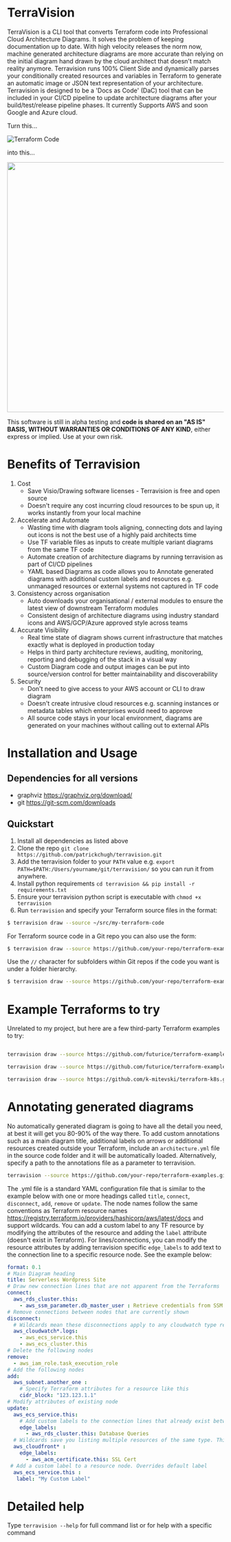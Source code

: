 # TerraVision
TerraVision is a CLI tool that converts Terraform code into Professional Cloud Architecture Diagrams. It solves the problem of keeping documentation up to date. With high velocity releases the norm now, machine generated architecture diagrams are more accurate than relying on the initial diagram hand drawn by the cloud architect that doesn't match reality anymore. Terravision runs 100% Client Side and dynamically parses your conditionally created resources and variables in Terraform to generate an automatic image or JSON text representation of your architecture. Terravision is designed to be a 'Docs as Code' (DaC) tool that can be included in your CI/CD pipeline to update architecture diagrams after your build/test/release pipeline phases. It currently Supports AWS and soon Google and Azure cloud.

Turn this... 

![Terraform Code](./images/code.png "Turn Terraform code")

into this...

<img src="./images/architecture.png" width="640" height="580">


This software is still in alpha testing and **code is shared on an "AS IS" BASIS, WITHOUT WARRANTIES OR CONDITIONS OF ANY KIND**, either express or implied. Use at your own risk.

# Benefits of Terravision
1. Cost
	- Save Visio/Drawing software licenses - Terravision is free and open source
	- Doesn't require any cost incurring cloud resources to be spun up, it works instantly from your local machine
2. Accelerate and Automate
	- Wasting time with diagram tools aligning, connecting dots and laying out icons is not the best use of a highly paid architects time
	- Use TF variable files as inputs to create multiple variant diagrams from the same TF code
	- Automate creation of architecture diagrams by running terravision as part of CI/CD pipelines
	- YAML based Diagrams as code allows you to Annotate generated diagrams with additional custom labels and resources  e.g. unmanaged resources or external systems not captured in TF code
3. Consistency across organisation
	- Auto downloads your organisational / external modules to ensure the latest view of downstream Terraform modules
	- Consistent design of architecture diagrams using industry standard icons and AWS/GCP/Azure approved style across teams 
4. Accurate Visibility 
	- Real time state of diagram shows current infrastructure that matches exactly what is deployed in production today
	- Helps in third party architecture reviews, auditing, monitoring, reporting and debugging of the stack in a visual way
	- Custom Diagram code and output images can be put into source/version control for better maintainability and discoverability
5. Security
	- Don't need to give access to your AWS account or CLI to draw diagram
	- Doesn't create intrusive cloud resources  e.g. scanning instances or metadata tables which enterprises would need to approve
  	- All source code stays in your local environment, diagrams are generated on your machines without calling out to external APIs

# Installation and Usage

## Dependencies for all versions
* graphviz https://graphviz.org/download/
* git https://git-scm.com/downloads

## Quickstart
1. Install all dependencies as listed above
2. Clone the repo ``git clone https://github.com/patrickchugh/terravision.git``
3. Add the terravision folder to your `PATH` value e.g. ``export PATH=$PATH:/Users/yourname/git/terravision/`` so you can run it from anywhere.
4. Install python requirements ``cd terravision && pip install -r requirements.txt``
5. Ensure your terravision python script is executable with ``chmod +x terravision`` 
6. Run `terravision` and specify your Terraform source files in the format:
``` bash
$ terravision draw --source ~/src/my-terraform-code
```

For Terraform source code in a Git repo you can also use the form:
``` bash
$ terravision draw --source https://github.com/your-repo/terraform-examples.git
```
Use the `//` character for subfolders within Git repos if the code you want is under a folder hierarchy.
``` bash
$ terravision draw --source https://github.com/your-repo/terraform-examples.git//mysubfolder/secondfolder/
```
# Example Terraforms to try
Unrelated to my project, but here are a few third-party Terraform examples to try:
``` bash

terravision draw --source https://github.com/futurice/terraform-examples.git//aws/aws_static_site --varfile examples/variables.tfvars --show

terravision draw --source https://github.com/futurice/terraform-examples.git//aws/wordpress_fargate --varfile examples/variables.tfvars --show

terravision draw --source https://github.com/k-mitevski/terraform-k8s.git//01_terraform_eks --show


```

# Annotating generated diagrams
No automatically generated diagram is going to have all the detail you need, at best it will get you 80-90% of the way there. To add custom annotations such as a main diagram title, additional labels on arrows or additional resources created outside your Terraform, include an `architecture.yml` file in the source code folder and it will be automatically loaded. Alternatively, specify a path to the annotations file as a parameter to terravision. 

``` bash
terravision --source https://github.com/your-repo/terraform-examples.git --annotate /Users/me/MyDocuments/annotations.yml
```

The .yml file is a standard YAML configuration file that is similar to the example below with one or more headings called `title`, `connect`, `disconnect`, `add`, `remove` or `update`. The node names follow the same conventions as Terraform resource names https://registry.terraform.io/providers/hashicorp/aws/latest/docs and support wildcards. You can add a custom label to any TF resource by modifying the attributes of the resource and adding the `label` attribute (doesn't exist in Terraform). For lines/connections, you can modify the resource attributes by adding terravision specific `edge_labels` to add text to the connection line to a specific resource node. See the example below:

``` yaml
format: 0.1
# Main Diagram heading
title: Serverless Wordpress Site
# Draw new connection lines that are not apparent from the Terraforms
connect:
  aws_rds_cluster.this:
    - aws_ssm_parameter.db_master_user : Retrieve credentials from SSM
# Remove connections between nodes that are currently shown
disconnect:
  # Wildcards mean these disconnections apply to any cloudwatch type resource called logs
  aws_cloudwatch*.logs:
    - aws_ecs_service.this
    - aws_ecs_cluster.this
# Delete the following nodes
remove:
  - aws_iam_role.task_execution_role
# Add the following nodes
add:
  aws_subnet.another_one :
    # Specify Terraform attributes for a resource like this 
    cidr_block: "123.123.1.1"
# Modify attributes of existing node
update:
  aws_ecs_service.this:
    # Add custom labels to the connection lines that already exist between ECS->RDS
    edge_labels:
      - aws_rds_cluster.this: Database Queries
  # Wildcards save you listing multiple resources of the same type. This edge label is added to all CF->ACM connections.
  aws_cloudfront* :
    edge_labels:
      - aws_acm_certificate.this: SSL Cert
 # Add a custom label to a resource node. Overrides default label
  aws_ecs_service.this :
   label: "My Custom Label"

```

# Detailed help

Type ``terravision --help`` for full command list or for help with a specific command
